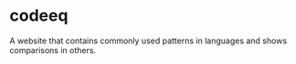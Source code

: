 # codeeq

A website that contains commonly used patterns in languages and shows comparisons in others.

